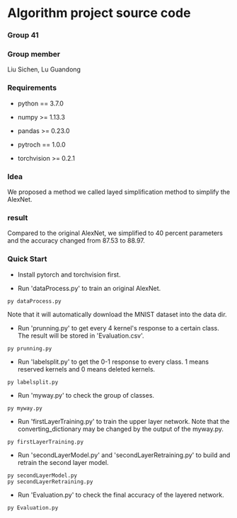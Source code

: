 # Algorithm project source code
### Group 41
### Group member
Liu Sichen, Lu Guandong

### **Requirements**

- python == 3.7.0

- numpy >= 1.13.3

- pandas >= 0.23.0

- pytroch == 1.0.0

- torchvision >= 0.2.1


### **Idea**

We proposed a method we called layed simplification method to simplify the AlexNet.

### **result**

Compared to the original AlexNet, we simplified to 40 percent parameters and the accuracy changed from 87.53 to 88.97.

### **Quick Start**
- Install pytorch and torchvision first.

- Run 'dataProcess.py' to train an original AlexNet.

`py dataProcess.py`

Note that it will automatically download the MNIST dataset into the data dir.

- Run 'prunning.py' to get every 4 kernel's response to a certain class. The result will be stored in 'Evaluation.csv'.

`py prunning.py`

- Run 'labelsplit.py' to get the 0-1 response to every class. 1 means reserved kernels and 0 means deleted kernels.

`py labelsplit.py`

- Run 'myway.py' to check the group of classes.

`py myway.py`

- Run 'firstLayerTraining.py' to train the upper layer network. Note that the converting_dictionary may be changed by the output of the myway.py.

`py firstLayerTraining.py`

- Run 'secondLayerModel.py' and 'secondLayerRetraining.py' to build and retrain the second layer model.

```
py secondLayerModel.py
py secondLayerRetraining.py
```

- Run 'Evaluation.py' to check the final accuracy of the layered network.

`py Evaluation.py`
